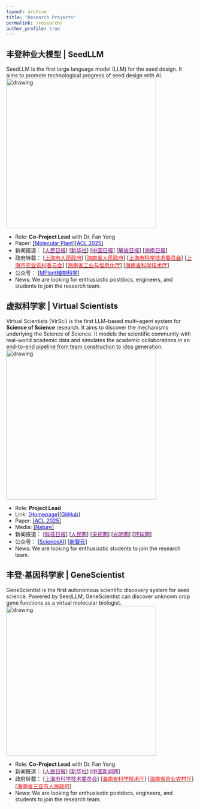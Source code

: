 ```yaml
---
layout: archive
title: "Research Projects"
permalink: /research/
author_profile: true
---
```


## 丰登种业大模型 | SeedLLM
SeedLLM is the first large language model (LLM) for the seed design. It aims to promote technological progress of seed design with AI.  
<a><img src="https://eveningdong.github.io/images/fengdeng.jpg" alt="drawing" width="400px"/></a>  
* Role: **Co-Project Lead** with Dr. Fan Yang  
* Paper: [[<span style="color:blue">Molecular Plant</span>]](https://www.sciencedirect.com/science/article/abs/pii/S1674205225001728)[[<span style="color:blue">ACL 2025</span>]](https://aclanthology.org/2025.acl-long.1516/)  
* 新闻报道：
  [[<span style="color:purple">人民日报</span>]](https://paper.people.com.cn/rmrbhwb/pc/content/202503/24/content_30063763.html)
  [[<span style="color:purple">新华社</span>]](https://h.xinhuaxmt.com/vh512/share/11991643?d=134d82c&channel=weixin)
  [[<span style="color:purple">中国日报</span>]](https://www.chinadaily.com.cn/a/202503/11/WS67cf8bdfa310c240449d9ffd.html)
  [[<span style="color:purple">解放日报</span>]](https://www.jfdaily.com/sgh/detail?id=1308703)
  [[<span style="color:purple">海南日报</span>]](http://news.hndaily.cn/h5/html5/2024-04/29/content_58464_17366089.htm)
* 政府转载： 
  [[<span style="color:red">上海市人民政府</span>]](https://www.shanghai.gov.cn/nw4411/20240429/022c94ffe42b492e927e64ec1811c9a5.html)
  [[<span style="color:red">海南省人民政府</span>]](https://www.hainan.gov.cn/hainan/5309/202404/0433c6c5066441739106da66192a4f0c.shtml?ddtab=true)
  [[<span style="color:red">上海市科学技术委员会</span>]](https://mp.weixin.qq.com/s?__biz=MzA3Mzg1NzkxMQ==&mid=2650117046&idx=1&sn=619c0a9562691832306913f003001f5e&chksm=86c76035802d65b156fc5ecb30e9e89c8386ea7eee66e3c40fe634603e802ced3d6a538531ef&scene=126&sessionid=1714291862&version=4.1.22.6014&platform=win#rd)
  [[<span style="color:red">上海市农业农村委员会</span>]](https://mp.weixin.qq.com/s/c0ZYy5foZY7FvrAEzVp6jQ)
  [[<span style="color:red">海南省工业与信息化厅</span>]](https://mp.weixin.qq.com/s/yt2MvfzgWqB2c0tXJT7aNA)
  [[<span style="color:red">海南省科学技术厅</span>]](https://mp.weixin.qq.com/s/gwahynEnC7RVPjnK_gsI7Q)
* 公众号：
  [[<span style="color:blue">MPlant植物科学</span>]](https://mp.weixin.qq.com/s/-UEGrj5iYANH-p2WOiiPuA)  
* News: We are looking for enthusiastic postdocs, engineers, and students to join the research team.    

## 虚拟科学家 | Virtual Scientists  
Virtual Scientists (VirSci) is the first LLM-based multi-agent system for **Science of Science** research. It aims to discover the mechanisms underlying the Science of Science. It models the scientific community with real-world academic data and simulates the academic collaborations in an end-to-end pipeline from team construction to idea generation. 
<a><img src="https://eveningdong.github.io/images/virsci.jpg" alt="drawing" width="400px"/></a>  
* Role: **Project Lead**  
* Link:  [[<span style="color:blue">Homepage</span>]](https://open-sciencelab.github.io/Virtual-Scientists/)[[<span style="color:blue">GitHub</span>]](https://github.com/open-sciencelab/Virtual-Scientists) 
* Paper: [[<span style="color:blue">ACL 2025</span>]](https://aclanthology.org/2025.acl-long.1368/)  
* Media: 
  [[<span style="color:blue">Nature</span>]](https://www.nature.com/articles/d41586-025-02028-5)
* 新闻报道： 
  [[<span style="color:purple">科技日报</span>]](https://digitalpaper.stdaily.com/http_www.kjrb.com/kjrb/html/2025-07/08/content_591168.htm?div=-1)
  [[<span style="color:purple">人民网</span>]](http://edu.people.com.cn/n1/2025/0708/c1006-40516743.html)
  [[<span style="color:purple">央视网</span>]](https://news.cctv.com/2025/07/08/ARTIUl4D4L0dDvbBk6TMMGnc250708.shtml)
  [[<span style="color:purple">光明网</span>]](https://wlaq.gmw.cn/2025-07/08/content_38140988.htm)
  [[<span style="color:purple">环球网</span>]](https://tech.huanqiu.com/article/4NPKrWXL5tU)
* 公众号：
  [[<span style="color:blue">ScienceAI</span>]](https://mp.weixin.qq.com/s/6qhshDFds3AFT97rdYJkRg)
  [[<span style="color:blue">新智元</span>]](https://mp.weixin.qq.com/s/KCZKBVi0iy-035_NlHWIeg)
* News: We are looking for enthusiastic students to join the research team.     

## 丰登·基因科学家 | GeneScientist  
GeneScientist is the first autonomous scientific discovery system for seed science. Powered by SeedLLM, GeneScientist can discover unknown crop gene functions as a virtual molecular biologist.  
<a><img src="https://eveningdong.github.io/images/genescientist.png" alt="drawing" width="400px"/></a>  
* Role: **Co-Project Lead** with Dr. Fan Yang   
* 新闻报道： 
  [[<span style="color:purple">人民日报</span>]](https://www.peopleapp.com/column/30049830664-500006407463)
  [[<span style="color:purple">新华社</span>]](https://h.xinhuaxmt.com/vh512/share/12668004?docid=12668004&newstype=1001&d=135006a&channel=weixin&time=1753891279811)
  [[<span style="color:purple">中国新闻网</span>]](https://www.chinanews.com.cn/sh/2025/07-30/10456410.shtml)
* 政府转载：
  [[<span style="color:purple">上海市科学技术委员会</span>]](https://mp.weixin.qq.com/s/8Ssue6QPc-CGZ1zPD3HhRA) 
  [[<span style="color:red">海南省科学技术厅</span>]](https://mp.weixin.qq.com/s/7WRAnGmo45PXzrv-qPSyVA)
  [[<span style="color:red">海南省农业农村厅</span>]](https://mp.weixin.qq.com/s/EBqs6Y58KcPP8RxngfbX0g)
  [[<span style="color:red">海南省三亚市人民政府</span>]](https://mp.weixin.qq.com/s/QwgOiA0uEM8FyIXVdqclSw)
* News: We are looking for enthusiastic postdocs, engineers, and students to join the research team.    

<!-- <a href="http://www.cs.ox.ac.uk/"><img src="https://eveningdong.github.io/images/oxford.jpg" alt="drawing" style="height:80px;"/></a>
* **University of Oxford**, Oxford, England, United Kingdom     
  + **Doctoral Student**, Department of Computer Science, 2019 - 2023    
    - Machine Learning, Computer Vision, Quantum Computing  
    - Supervisor: Prof. Irina Voiculescu     

<a href="http://research.baidu.com/"><img src="https://eveningdong.github.io/images/baidu.png" alt="drawing" style="height:80px;"/></a>  
* **Baidu Reserach**, Beijing, China  
  + **Research Intern**, Jun 2021 - Sept 2021  
    - Self-Supervised Learning      
      Superviors: Dr. Ping Li, [<span style="color:blue">Dr. Mingming Sun</span>](https://scholar.google.com/citations?hl=en&user=_PfM-AUAAAAJ)

<a href="https://www.noahlab.com.hk/"><img src="https://eveningdong.github.io/images/huawei.png" alt="drawing" style="height:80px;"/></a>  
* **Huawei Noah's Ark Lab**, London, England, United Kingdom  
  + **Research Intern**, Nov 2020 - Apr 2022  
    - Contrastive Learning for RAW Images   
    - Superviors: [<span style="color:blue">Prof. Ales Leonardis</span>](https://scholar.google.com/citations?user=BEFl4j0AAAAJ&hl=en), [<span style="color:blue">Dr. Steven McDonagh</span>](https://scholar.google.co.uk/citations?user=k8-q2AoAAAAJ&hl=en), [<span style="color:blue">Dr. Eduardo Pérez-Pellitero</span>](https://scholar.google.es/citations?user=oLWr6EwAAAAJ&hl=en)   

<a href="https://www.amazon.science"><img src="https://eveningdong.github.io/images/amazon.png" alt="drawing" style="height:80px;"/></a>  
* **Amazon Science**, Tübingen, Baden-Württemberg, Germany    
  + **Applied Scientist Intern**, Jul 2020 - Oct 2020  
    - Contrastive Learning for Amazon Product Images  
    - Supervisors: Dr. Luitpold Staudigl, [<span style="color:blue">Dr. Jochen Gast</span>](https://scholar.google.com/citations?user=tmRcFacAAAAJ&hl=en)   

<a href="https://www.turing.ac.uk/"><img src="https://eveningdong.github.io/images/ati.png" alt="drawing" style="height:80px;"/></a> 
* **Alan Turing Institute**, London, England, United Kingdom    
  + **Visiting Student**, Data Study Group, Dec 2019  
    - 3D (Point Cloud) Semantic Segmentation  

<a href="https://www.ml.cmu.edu/"><img src="https://eveningdong.github.io/images/cmu.png" alt="drawing" style="height:80px;"/></a>  
* **Carnegie Mellon University**, Pittsburgh, Pennsylvania, United States  
  + **Visiting Researcher**, Machine Learning Department, Mar 2017 - Oct 2018  
    - Large-scale Nonconvex Optimization  
      Supervisors: [<span style="color:blue">Prof. Eric P. Xing</span>](https://scholar.google.com/citations?user=5pKTRxEAAAAJ&hl=en), [<span style="color:blue">Dr. Wei Dai</span>](https://scholar.google.com/citations?user=M9oUY4cAAAAJ&hl=en)  
    - Computer Vision:  
      Supervisors: Prof. Eric P. Xing, [<span style="color:blue">Prof. Xiaodan Liang</span>](https://scholar.google.com/citations?user=voxznZAAAAAJ&hl=en)  
    - Medical Image Analysis:  
      Supervisors: Prof. Eric P. Xing, Prof. Xiaodan Liang, [<span style="color:blue">Prof. Min Xu</span>](https://scholar.google.com/citations?user=Y3Cqt0cAAAAJ&hl=en), Dr. Wei Dai  
    - Computational Biology:  
      Supervisor: Prof. Min Xu  

<a href="https://www.cornell.edu/"><img src="https://eveningdong.github.io/images/cornell.svg" alt="drawing" style="height:80px;"/></a>  
* **Cornell University**, Ithaca, New York, United States  
  + **Research Assistant**, Department of Statistical Science, Jan 2016 - May 2016    
    - Statistical Machine Learning for Tuberculosis Screening in Rural India  
      Supervisor: Prof. John Bunge   

  + **Research Assistant**, Dyson School of Economics, Jan 2016 - Aug 2016  
    - Sentiment Analysis in Behavior Economics, Document Classification  
      Supervisor: [<span style="color:blue">Prof. Byoung-Hyoun Hwang</span>](https://scholar.google.com/citations?hl=en&user=X4WN_d0AAAAJ)  

  + **Research Assistant**, Johnson School of Business, June 2016 - Dec 2016  
    - Fama-Franch Models  
      Supervisor: Prof. Scott D. Steward  -->
